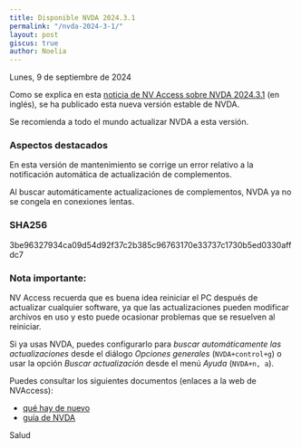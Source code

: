 ```yaml
---
title: Disponible NVDA 2024.3.1
permalink: "/nvda-2024-3-1/"
layout: post
giscus: true
author: Noelia
---
```


<footer>Lunes, 9 de septiembre de 2024</footer>

Como se explica en esta [noticia de NV Access sobre NVDA 2024.3.1](https://www.nvaccess.org/post/nvda-2024-3-1) (en inglés), se ha publicado esta nueva versión estable de NVDA.

Se recomienda a todo el mundo actualizar NVDA a esta versión.

### Aspectos destacados

En esta versión de mantenimiento se corrige un error relativo a la notificación automática de actualización de complementos.

Al buscar automáticamente actualizaciones de complementos, NVDA ya no se congela en conexiones lentas.

### SHA256

3be96327934ca09d54d92f37c2b385c96763170e33737c1730b5ed0330affdc7

### Nota importante:

NV Access recuerda que es buena idea reiniciar el PC después de actualizar cualquier software, ya que las actualizaciones pueden modificar archivos en uso y esto puede ocasionar problemas que se resuelven al reiniciar.

Si ya usas NVDA, puedes configurarlo para *buscar automáticamente las actualizaciones* desde el diálogo *Opciones generales* (`NVDA+control+g`) o usar la opción *Buscar actualización* desde el menú *Ayuda* (`NVDA+n, a`).

Puedes consultar los siguientes documentos (enlaces a la web de NVAccess):

- [qué hay de nuevo](https://www.nvaccess.org/files/nvda/releases/2024.3.1/documentation/es/changes.html)
- [guía de NVDA](https://www.nvaccess.org/files/nvda/releases/stable/documentation/es/userGuide.html)

Salud
